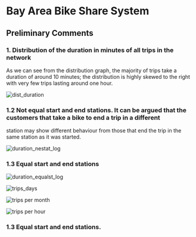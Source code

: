 # Bay Area Bike Share System

## Preliminary Comments


### 1. Distribution of the duration in minutes of all trips in the network

As we can see from the distribution graph, the majority of trips take a duration of around 10 minutes; the distribution is
highly skewed to the right with very few trips lasting around one hour. 

![dist_duration](https://user-images.githubusercontent.com/37026778/85017944-9a357380-b16c-11ea-9acd-c33e83affaf6.png)

### 1.2 Not equal start and end stations. It can be argued that the customers that take a bike to end a trip in a different
station may show different behaviour from those that end the trip in the same station as it was started.

![duration_nestat_log](https://user-images.githubusercontent.com/37026778/85033500-500abd00-b181-11ea-941e-ad1304a40d96.png)

### 1.3 Equal start and end stations

![duration_equalst_log](https://user-images.githubusercontent.com/37026778/85033495-4da86300-b181-11ea-8c88-7f1319d991cb.png)


![trips_days](https://user-images.githubusercontent.com/37026778/85033533-5a2cbb80-b181-11ea-8a8e-59f628a4d2df.png)

![trips per month](https://user-images.githubusercontent.com/37026778/85033556-5ef16f80-b181-11ea-8cc9-50363cc1139d.png)

![trips per hour](https://user-images.githubusercontent.com/37026778/85033520-54cf7100-b181-11ea-97a1-90b19c71ea31.png)

### 1.3 Equal start and end stations. 




